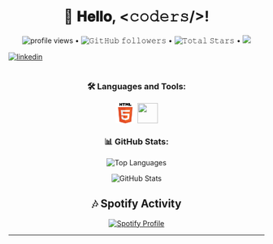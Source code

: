 <!-- Título principal del perfil -->
<h1 align="center">
  👋 𝐇𝐞𝐥𝐥𝐨, &lt;𝚌𝚘𝚍𝚎𝚛𝚜/&gt;!
</h1>

<!-- Título principal del perfil 
<p align="center">
  <a href="https://github.com/ryo-ma/github-profile-trophy">
    <img src="https://github-profile-trophy.vercel.app/?username=kl4rkx&theme=flat&no-frame=true&margin-w=15" alt="Achievements" />
  </a>
</p>-->

<p align="center">
  <img alt = "profile views" src="https://komarev.com/ghpvc/?username=kl4rkx&style=flat&color=blue"/> •   
  <img alt="𝙶𝚒𝚝𝙷𝚞𝚋 𝚏𝚘𝚕𝚕𝚘𝚠𝚎𝚛𝚜" src="https://img.shields.io/github/followers/kl4rkx?label=Followers&style=social"/> •
  <img src="https://img.shields.io/github/stars/kl4rkx?label=Stars" alt="𝚃𝚘𝚝𝚊𝚕 𝚂𝚝𝚊𝚛𝚜"/> •
  <a href="https://github.com/sponsors/kl4rkx"><img src="https://img.shields.io/static/v1?label=Sponsor&message=%E2%9D%A4&logo=GitHub&color=%23fe8e86"/></a>
</p>

[![linkedin](https://linkedin-github-readme.onrender.com/api/render/David%20Castillo/Técnico%20Informático/Estudiante/Grado%20Superior/dark/https%3A%2F%2Fmedia.licdn.com%2Fdms%2Fimage%2Fv2%2FD4E03AQG4NXhEOd8Uvw%2Fprofile-displayphoto-scale_200_200%2FB4EZeO9ocFHcAc-%2F0%2F1750450211133%3Fe%3D1755734400%26v%3Dbeta%26t%3DQDR3xY6unEcG58FyjdLa_P6y0Q2Cv8EVXYkklZMDdPo)](https://www.linkedin.com/in/david-castillo-carmona-298835309/)

#

<h3 align="center">🛠️ Languages and Tools:</h3>
<p align="center">
  <code><img height="40" width="40" src="https://raw.githubusercontent.com/github/explore/80688e429a7d4ef2fca1e82350fe8e3517d3494d/topics/html/html.png"/></code>
  <code><img height="40" width="40" src="https://cdn.iconscout.com/icon/free/png-256/css-131-722685.png"/></code>
</p>

<h3 align="center">📊 GitHub Stats:</h3>
<p align="center">
  <img src="https://github-readme-stats.vercel.app/api/top-langs?username=kl4rkx&show_icons=true&locale=en&layout=compact" alt="Top Languages" />
</p>
<p align="center">
  <img src="https://github-readme-stats.vercel.app/api?username=kl4rkx&show_icons=true&locale=en" alt="GitHub Stats" />
</p>

<h2 align="center">🎶 Spotify Activity</h2>
<p align="center">
  <a href="https://spotify-github-profile.kittinanx.com/api/view?uid=313pxmamdg6y2lgkpkuj7a5rad5a&redirect=true">
    <img src="https://spotify-github-profile.kittinanx.com/api/view?uid=davipro_gamer&cover_image=true&theme=default&show_offline=false&background_color=121212&interchange=false&bar_color=53b14f&bar_color_cover=false" alt="Spotify Profile" />
  </a>
</p>

---


